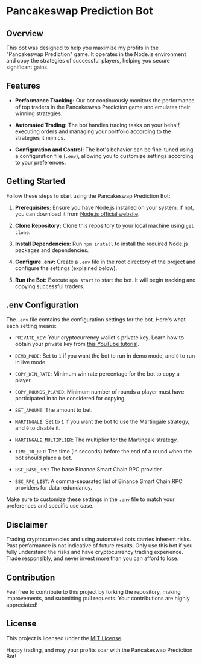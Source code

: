 # Pancakeswap Prediction Bot

## Overview

This bot was designed to help you maximize my profits in the "Pancakeswap Prediction" game. It operates in the Node.js environment and copy the strategies of successful players, helping you secure significant gains.

## Features

- **Performance Tracking:** Our bot continuously monitors the performance of top traders in the Pancakeswap Prediction game and emulates their winning strategies.

- **Automated Trading:** The bot handles trading tasks on your behalf, executing orders and managing your portfolio according to the strategies it mimics.

- **Configuration and Control:** The bot's behavior can be fine-tuned using a configuration file (`.env`), allowing you to customize settings according to your preferences.

## Getting Started

Follow these steps to start using the Pancakeswap Prediction Bot:

1. **Prerequisites:** Ensure you have Node.js installed on your system. If not, you can download it from [Node.js official website](https://nodejs.org/).

2. **Clone Repository:** Clone this repository to your local machine using `git clone`.

3. **Install Dependencies:** Run `npm install` to install the required Node.js packages and dependencies.

4. **Configure .env:** Create a `.env` file in the root directory of the project and configure the settings (explained below).

5. **Run the Bot:** Execute `npm start` to start the bot. It will begin tracking and copying successful traders.

## .env Configuration

The `.env` file contains the configuration settings for the bot. Here's what each setting means:

- `PRIVATE_KEY`: Your cryptocurrency wallet's private key. Learn how to obtain your private key from [this YouTube tutorial](https://www.youtube.com/watch?v=AM2iob1pNiU).

- `DEMO_MODE`: Set to `1` if you want the bot to run in demo mode, and `0` to run in live mode.

- `COPY_WIN_RATE`: Minimum win rate percentage for the bot to copy a player.

- `COPY_ROUNDS_PLAYED`: Minimum number of rounds a player must have participated in to be considered for copying.

- `BET_AMOUNT`: The amount to bet.

- `MARTINGALE`: Set to `1` if you want the bot to use the Martingale strategy, and `0` to disable it.

- `MARTINGALE_MULTIPLIER`: The multiplier for the Martingale strategy.

- `TIME_TO_BET`: The time (in seconds) before the end of a round when the bot should place a bet.

- `BSC_BASE_RPC`: The base Binance Smart Chain RPC provider.

- `BSC_RPC_LIST`: A comma-separated list of Binance Smart Chain RPC providers for data redundancy.

Make sure to customize these settings in the `.env` file to match your preferences and specific use case.

## Disclaimer

Trading cryptocurrencies and using automated bots carries inherent risks. Past performance is not indicative of future results. Only use this bot if you fully understand the risks and have cryptocurrency trading experience. Trade responsibly, and never invest more than you can afford to lose.

## Contribution

Feel free to contribute to this project by forking the repository, making improvements, and submitting pull requests. Your contributions are highly appreciated!

## License

This project is licensed under the [MIT License](LICENSE.md).

Happy trading, and may your profits soar with the Pancakeswap Prediction Bot!